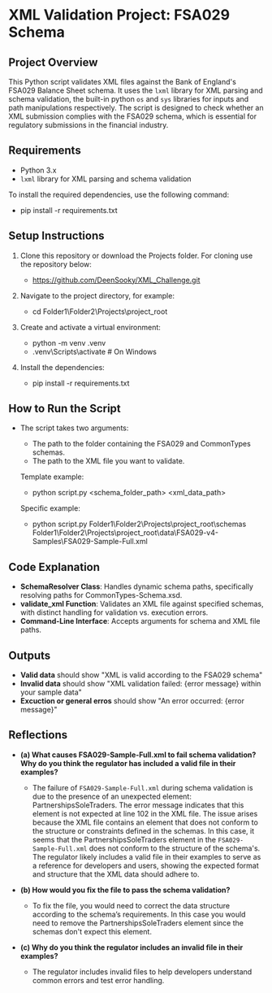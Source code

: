 # XML Validation Project: FSA029 Schema

## Project Overview

This Python script validates XML files against the Bank of England's FSA029 Balance Sheet schema. It uses the `lxml` library for XML parsing and schema validation, the built-in python `os` and `sys` libraries for inputs and path manipulations respectively. The script is designed to check whether an XML submission complies with the FSA029 schema, which is essential for regulatory submissions in the financial industry.

## Requirements

- Python 3.x
- `lxml` library for XML parsing and schema validation

To install the required dependencies, use the following command:

- pip install -r requirements.txt

## Setup Instructions

1. Clone this repository or download the Projects folder.
   For cloning use the repository below:

   - https://github.com/DeenSooky/XML_Challenge.git

2. Navigate to the project directory, for example:

   - cd Folder1\Folder2\Projects\project_root

3. Create and activate a virtual environment:

   - python -m venv .venv
   - .venv\Scripts\activate # On Windows

4. Install the dependencies:
   - pip install -r requirements.txt

## How to Run the Script

- The script takes two arguments:

  - The path to the folder containing the FSA029 and CommonTypes schemas.
  - The path to the XML file you want to validate.

  Template example:

  - python script.py <schema_folder_path> <xml_data_path>

  Specific example:

  - python script.py Folder1\Folder2\Projects\project_root\schemas Folder1\Folder2\Projects\project_root\data\FSA029-v4-Samples\FSA029-Sample-Full.xml

## Code Explanation

- **SchemaResolver Class**: Handles dynamic schema paths, specifically resolving paths for CommonTypes-Schema.xsd.
- **validate_xml Function**: Validates an XML file against specified schemas, with distinct handling for validation vs. execution errors.
- **Command-Line Interface**: Accepts arguments for schema and XML file paths.

## Outputs

- **Valid data** should show "XML is valid according to the FSA029 schema"
- **Invalid data** should show "XML validation failed: {error message} within your sample data"
- **Excuction or general erros** should show "An error occurred: {error message}"

## Reflections

- **(a) What causes FSA029-Sample-Full.xml to fail schema validation? Why do you think the regulator has included a valid file in their examples?**

  - The failure of `FSA029-Sample-Full.xml` during schema validation is due to the presence of an unexpected element: PartnershipsSoleTraders. The error message indicates that this element is not expected at line 102 in the XML file.
    The issue arises because the XML file contains an element that does not conform to the structure or constraints defined in the schemas. In this case, it seems that the PartnershipsSoleTraders element in the `FSA029-Sample-Full.xml` does not conform to the structure of the schema's.
    The regulator likely includes a valid file in their examples to serve as a reference for developers and users, showing the expected format and structure that the XML data should adhere to.

- **(b) How would you fix the file to pass the schema validation?**

  - To fix the file, you would need to correct the data structure according to the schema’s requirements. In this case you would need to remove the PartnershipsSoleTraders element since the schemas don't expect this element.

- **(c) Why do you think the regulator includes an invalid file in their examples?**
  - The regulator includes invalid files to help developers understand common errors and test error handling.
